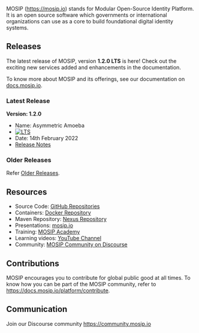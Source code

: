 MOSIP (https://mosip.io) stands for Modular Open-Source Identity Platform. It is an open source software which governments or international organizations can use as a core to build foundational digital identity systems. 

## Releases

The latest release of MOSIP, version **1.2.0 LTS** is here! Check out the exciting new services added and enhancements in the documentation.

To know more about MOSIP and its offerings, see our documentation on [docs.mosip.io](https://docs.mosip.io/1.2.0/). 

### Latest Release

**Version: 1.2.0**
* Name: Asymmetric Amoeba 
* <a href="https://docs.mosip.io/1.2.0/releases/support-policy" rel="nofollow"><img src="https://img.shields.io/badge/Support-Long%20Term%20Support-blue?style=plastic" alt="LTS"></a>
* Date: 14th February 2022
* [Release Notes](release/1.2.0/release-notes.md)

### Older Releases

Refer [Older Releases](https://docs.mosip.io/1.1.5/mosip-releases).

## Resources
* Source Code: [GitHub Repositories](https://github.com/mosip)
* Containers: [Docker Repository](https://hub.docker.com/u/mosipid)
* Maven Repository: [Nexus Repository](https://oss.sonatype.org/service/local/repositories/snapshots/content/io/mosip/)
* Presentations: [mosip.io](https://www.mosip.io/resources.php)
* Training: [MOSIP Academy](https://academy.mosip.io)
* Learning videos: [YouTube Channel](https://www.youtube.com/channel/UCKFSVO6BO1QLvBzc4voziDg)
* Community: [MOSIP Community on Discourse](https://community.mosip.io)

## Contributions 
MOSIP encourages you to contribute for global public good at all times. To know how you can be part of the MOSIP community, refer to https://docs.mosip.io/platform/contribute.

## Communication
Join our Discourse community https://community.mosip.io 

